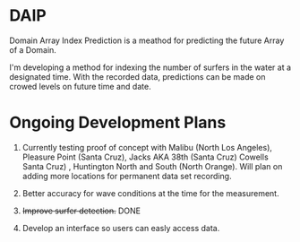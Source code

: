 # DAIP
Domain Array Index Prediction is a meathod for predicting the future Array of a Domain.

I'm developing a method for indexing the number of surfers in the water at a designated time. With the recorded data, predictions can be made on crowed levels on future time and date.

# Ongoing Development Plans
1. Currently testing proof of concept with Malibu (North Los Angeles), Pleasure Point (Santa Cruz), Jacks AKA 38th (Santa Cruz) Cowells Santa Cruz) , Huntington North and South (North Orange). Will plan on adding more locations for permanent data set recording.

2. Better accuracy for wave conditions at the time for the measurement.

3. ~~Improve surfer detection.~~   DONE

4. Develop an interface so users can easly access data.  
